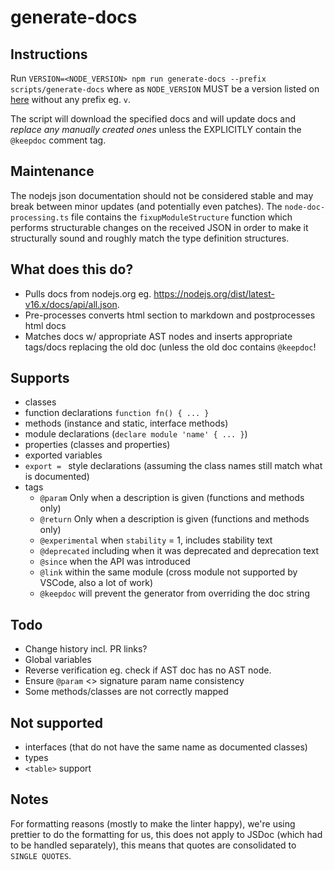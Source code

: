 # generate-docs

## Instructions

Run `VERSION=<NODE_VERSION> npm run generate-docs --prefix scripts/generate-docs` where as `NODE_VERSION` MUST be a version listed on [here](https://nodejs.org/dist/) without any prefix eg. `v`.

The script will download the specified docs and will update docs and *replace any manually created ones* unless the EXPLICITLY contain the `@keepdoc` comment tag.

## Maintenance

The nodejs json documentation should not be considered stable and may break between minor updates (and potentially even patches).
The `node-doc-processing.ts` file contains the `fixupModuleStructure` function which performs structurable changes on the received
JSON in order to make it structurally sound and roughly match the type definition structures.

## What does this do?
- Pulls docs from nodejs.org eg. https://nodejs.org/dist/latest-v16.x/docs/api/all.json.
- Pre-processes converts html section to markdown and postprocesses html docs
- Matches docs w/ appropriate AST nodes and inserts appropriate tags/docs replacing the old doc (unless the old doc contains `@keepdoc`!

## Supports
- classes
- function declarations `function fn() { ... }`
- methods (instance and static, interface methods)
- module declarations (`declare module 'name' { ... }`)
- properties (classes and properties)
- exported variables
- `export = ` style declarations (assuming the class names still match what is documented)
- tags
  - `@param` Only when a description is given (functions and methods only)
  - `@return` Only when a description is given (functions and methods only)
  - `@experimental` when `stability` = 1, includes stability text
  - `@deprecated` including when it was deprecated and deprecation text
  - `@since` when the API was introduced
  - `@link` within the same module (cross module not supported by VSCode, also a lot of work)
  - `@keepdoc` will prevent the generator from overriding the doc string

## Todo
 - Change history incl. PR links?
 - Global variables
 - Reverse verification eg. check if AST doc has no AST node.
 - Ensure `@param` <> signature param name consistency
 - Some methods/classes are not correctly mapped

## Not supported
- interfaces (that do not have the same name as documented classes)
- types
- `<table>` support

## Notes
For formatting reasons (mostly to make the linter happy), we're using prettier to do the formatting for us, this does not apply to JSDoc (which had to be handled separately), this means that quotes are consolidated to `SINGLE QUOTES`.
